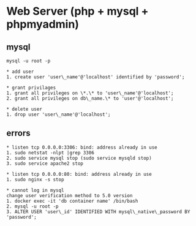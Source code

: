 # Web Server (php + mysql + phpmyadmin)

## mysql  
    mysql -u root -p
    
    * add user
	1. create user 'user\_name'@'localhost' identified by 'password';  
    
    * grant privilages
	1. grant all privileges on \*.\* to 'user\_name'@'localhost';
	2. grant all privileges on db\_name.\* to 'user'@'localhost';
    
    * delete user
	1. drop user 'user\_name'@'localhost';
    
## errors
    * listen tcp 0.0.0.0:3306: bind: address already in use
	1. sudo netstat -nlpt |grep 3306
	2. sudo service mysql stop (sudo service mysqld stop)
	3. sudo service apache2 stop
    
    * listen tcp 0.0.0.0:80: bind: address already in use
	1. sudo nginx -s stop

    * cannot log in mysql  
	change user verification method to 5.0 version  
	1. docker exec -it 'db container name' /bin/bash
	2. mysql -u root -p
	3. ALTER USER 'user\_id' IDENTIFIED WITH mysql\_native\_password BY 'password';

